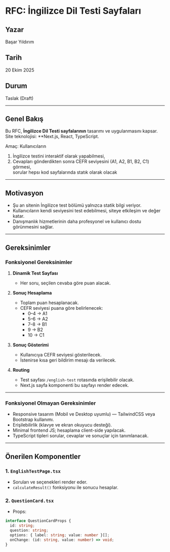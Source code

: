 # RFC: İngilizce Dil Testi Sayfaları

## Yazar
Başar Yıldırım

## Tarih
20 Ekim 2025

## Durum
Taslak (Draft)

---

## Genel Bakış
Bu RFC, **İngilizce Dil Testi sayfalarının** tasarımı ve uygulanmasını kapsar.  
Site teknolojisi: **Next.js, React, TypeScript.

Amaç: Kullanıcıların  
1. İngilizce testini interaktif olarak yapabilmesi,  
2. Cevapları gönderdikten sonra CEFR seviyesini (A1, A2, B1, B2, C1) görmesi,  
sorular hepsı kod sayfalarında statık olarak olacak 
 
---

## Motivasyon
- Şu an sitenin İngilizce test bölümü yalnızca statik bilgi veriyor.  
- Kullanıcıların kendi seviyesini test edebilmesi, siteye etkileşim ve değer katar.  
- Danışmanlık hizmetlerinin daha profesyonel ve kullanıcı dostu görünmesini sağlar. 

---

## Gereksinimler

### Fonksiyonel Gereksinimler
1. **Dinamik Test Sayfası**
    - Her soru, seçilen cevaba göre puan alacak.

2. **Sonuç Hesaplama**
   - Toplam puan hesaplanacak.
   - CEFR seviyesi puana göre belirlenecek:
     - 0–4 → A1
     - 5–6 → A2
     - 7–8 → B1
     - 9 → B2
     - 10 → C1

3. **Sonuç Gösterimi**
   - Kullanıcıya CEFR seviyesi gösterilecek.
   - İstenirse kısa geri bildirim mesajı da verilecek.

4. **Routing**
   - Test sayfası `/english-test` rotasında erişilebilir olacak.
   - Next.js sayfa komponenti bu sayfayı render edecek.
 

---

### Fonksiyonel Olmayan Gereksinimler
- Responsive tasarım (Mobil ve Desktop uyumlu) — TailwindCSS veya Bootstrap kullanımı.  
- Erişilebilirlik (klavye ve ekran okuyucu desteği).  
- Minimal frontend JS; hesaplama client-side yapılacak.  
- TypeScript tipleri sorular, cevaplar ve sonuçlar için tanımlanacak.

---

## Önerilen Komponentler

### 1. `EnglishTestPage.tsx`
 - Soruları ve seçenekleri render eder.  
- `calculateResult()` fonksiyonu ile sonucu hesaplar.

### 2. `QuestionCard.tsx`
- Props:
```ts
interface QuestionCardProps {
  id: string;
  question: string;
  options: { label: string; value: number }[];
  onChange: (id: string, value: number) => void;
}
